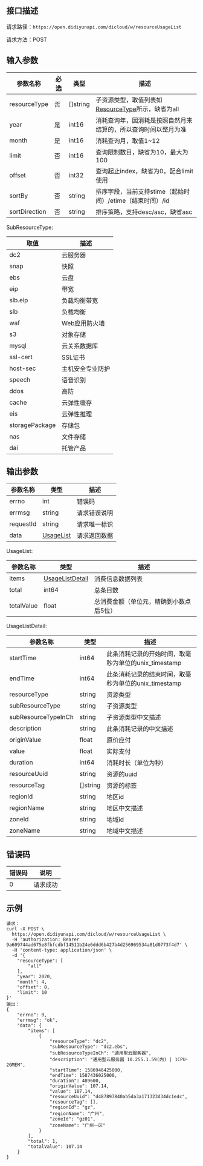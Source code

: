 ## 接口描述
请求路径：`https://open.didiyunapi.com/dicloud/w/resourceUsageList`

请求方法：POST

## 输入参数
|参数名称 | 必选 | 类型 | 描述|
|--------|-----|-----|-----|
| resourceType | 否 | []string |子资源类型，取值列表如[ResourceType](#resourceType)所示，缺省为all|
| year | 是 | int16 |消耗查询年，因消耗是按照自然月来结算的，所以查询时间以整月为准|
| month | 是 | int16 | 消耗查询月，取值1~12 |
| limit  | 否 | int16  | 查询限制数目，缺省为10，最大为100 |
| offset  | 否 | int32  | 查询起止index，缺省为0，配合limit使用 |
| sortBy  | 否 | string  | 排序字段，当前支持stime（起始时间）/etime（结束时间）/id |
| sortDirection  | 否 | string  | 排序策略，支持desc/asc，缺省asc |

<span id="resourceType"></span>
SubResourceType:

| 取值 | 描述 |
| ------ | ----- |
|dc2|云服务器|
|snap|快照|
|ebs|云盘|
|eip|带宽|
|slb.eip|负载均衡带宽|
|slb|负载均衡|
|waf|Web应用防火墙|
|s3|对象存储|
|mysql|云关系数据库|
|ssl-cert|SSL证书|
|host-sec|主机安全专业防护|
|speech|语音识别|
|ddos|高防|
|cache|云弹性缓存|
|eis|云弹性推理|
|storagePackage|存储包|
|nas|文件存储|
|dai|托管产品|

## 输出参数
|参数名称  | 类型 | 描述|
|--------|-----|-----|
|errno | int  |错误码 |
|errmsg|string|请求错误说明	|
|requestId |string|请求唯一标识 |
|data | [UsageList](#usageList)	 | 请求返回数据 | 

<span id="usageList"></span>
UsageList:

|参数名称  | 类型 | 描述 |
| -------- | ----- | ----- |
| items | [UsageListDetail](#usageListDetail) | 消费信息数据列表 |
| total | int64 | 总条目数 |
| totalValue | float | 总消费金额（单位元，精确到小数点后5位） |

<span id="usageListDetail"></span>
UsageListDetail:

|参数名称  | 类型 | 描述 |
| -------- | ----- | ----- |
|startTime|int64|此条消耗记录的开始时间，取毫秒为单位的unix_timestamp|
|endTime|int64|此条消耗记录的结束时间，取毫秒为单位的unix_timestamp|
|resourceType|string|资源类型|
|subResourceType|string|子资源类型|
|subResourceTypeInCh|string|子资源类型中文描述|
|description|string|此条消耗记录的中文描述|
|originValue|float|原价应付|
|value|float|实际支付|
|duration|int64|消耗时长（单位为秒）|
|resourceUuid|string|资源的uuid|
|resourceTag|[]string|资源的标签|
|regionId|string|地区id|
|regionName|string|地区中文描述|
|zoneId|string|地域id|
|zoneName|string|地域中文描述|



## 错误码
|错误码 | 说明    |
|------|--------|
| 0    | 请求成功  |

## 示例

```
请求：
curl -X POST \
  https://open.didiyunapi.com/dicloud/w/resourceUsageList \
  -H 'authorization: Bearer 9a609744ad675e8fbfcdbf14511b24e6ddd6b427b4d256969534a81d0773f4d7' \
  -H 'content-type: application/json' \
  -d '{
    "resourceType": [
        "all"
    ],
    "year": 2020,
    "month": 4,
    "offset": 0,
    "limit": 10
}'
输出：
{
    "errno": 0,
    "errmsg": "ok",
    "data": {
        "items": [
            {
                "resourceType": "dc2",
                "subResourceType": "dc2.ebs",
                "subResourceTypeInCh": "通用型云服务器",
                "description": "通用型云服务器 10.255.1.59(内) | 1CPU-2GMEM",
                "startTime": 1586946425000,
                "endTime": 1587436025000,
                "duration": 489600,
                "originValue": 107.14,
                "value": 107.14,
                "resourceUuid": "d487897840ab5da3a171323d34dc1e4c",
                "resourceTag": [],
                "regionId": "gz",
                "regionName": "广州",
                "zoneId": "gz01",
                "zoneName": "广州一区"
            }
        ],
        "total": 1,
        "totalValue": 107.14
    }
}
```
